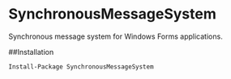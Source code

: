 # SynchronousMessageSystem
Synchronous message system for Windows Forms applications.

##Installation

`Install-Package SynchronousMessageSystem`
